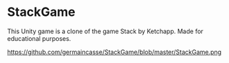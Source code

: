 # StackGame
This Unity game is a clone of the game Stack by Ketchapp. Made for educational purposes.

https://github.com/germaincasse/StackGame/blob/master/StackGame.png
